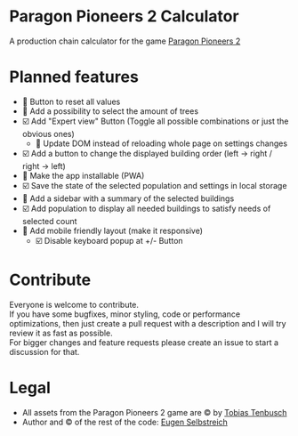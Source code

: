 # Paragon Pioneers 2 Calculator
A production chain calculator for the game [Paragon Pioneers 2](https://store.steampowered.com/app/2454420/Paragon_Pioneers_2/)

# Planned features
* :black_square_button: Button to reset all values  
* :black_square_button: Add a possibility to select the amount of trees  
* :ballot_box_with_check: Add "Expert view" Button (Toggle all possible combinations or just the obvious ones)  
  * :black_square_button: Update DOM instead of reloading whole page on settings changes  
* :ballot_box_with_check: Add a button to change the displayed building order (left -> right / right -> left)  
* :black_square_button: Make the app installable (PWA)  
* :ballot_box_with_check: Save the state of the selected population and settings in local storage  
* :black_square_button: Add a sidebar with a summary of the selected buildings  
* :ballot_box_with_check: Add population to display all needed buildings to satisfy needs of selected count  
* :black_square_button: Add mobile friendly layout (make it responsive)  
  * :ballot_box_with_check: Disable keyboard popup at +/- Button

# Contribute
Everyone is welcome to contribute.  
If you have some bugfixes, minor styling, code or performance optimizations, then just create a pull request with a description and I will try review it as fast as possible.  
For bigger changes and feature requests please create an issue to start a discussion for that.

# Legal
- All assets from the Paragon Pioneers 2 game are © by [Tobias Tenbusch](https://github.com/Gnietschow)
- Author and © of the rest of the code: [Eugen Selbstreich](https://github.com/ElQDuck)
